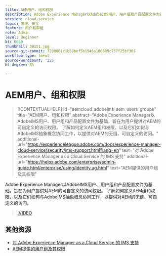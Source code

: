 ```yaml
---
title: AEM用户、组和权限
description: Adobe Experience Manager以AdobeIMS用户、用户组和产品配置文件为基础，旨在为用户提供对AEM的可自定义的访问权限。 了解如何定义AEM组和权限，以及它们如何与AdobeIMS抽象概念协同工作，以提供对AEM的无缝、可自定义的访问。
version: cloud-service
topic: 管理、安全
feature: 用户和群组
role: Admin
level: Beginner
kt: 6060
thumbnail: 39151.jpg
source-git-commit: 7200601c1b59bef5b1546a100589c757f25bf365
workflow-type: tm+mt
source-wordcount: '226'
ht-degree: 8%

---
```



# AEM用户、组和权限

>[!CONTEXTUALHELP]
>id="aemcloud_adobeims_aem_users_groups"
>title="AEM用户、组和权限"
>abstract="Adobe Experience Manager以AdobeIMS用户、用户组和产品配置文件为基础，旨在为用户提供对AEM的可自定义的访问权限。 了解如何定义AEM组和权限，以及它们如何与AdobeIMS抽象概念协同工作，以提供对AEM的无缝、可自定义的访问。"
>additional-url="https://experienceleague.adobe.com/docs/experience-manager-cloud-service/security/ims-support.html?lang=en" text="对 Adobe Experience Manager as a Cloud Service 的 IMS 支持"
>additional-url="https://helpx.adobe.com/enterprise/admin-guide.html/enterprise/using/identity.ug.html" text="AEM提供的用户组及其权限"

Adobe Experience Manager以AdobeIMS用户、用户组和产品配置文件为基础，旨在为用户提供对AEM的可自定义的访问权限。 了解如何定义AEM组和权限，以及它们如何与AdobeIMS抽象概念协同工作，以提供对AEM的无缝、可自定义的访问。

>[!VIDEO](https://video.tv.adobe.com/v/39151/?quality=12&learn=on)

## 其他资源

+ [对 Adobe Experience Manager as a Cloud Service 的 IMS 支持](https://experienceleague.adobe.com/docs/experience-manager-cloud-service/security/ims-support.html)
+ [AEM提供的用户组及其权限](https://experienceleague.adobe.com/docs/experience-manager-65/administering/security/security.html#built-in-users-and-groups)